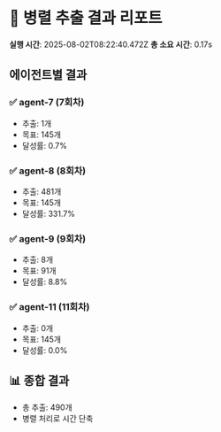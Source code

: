 # 🤖 병렬 추출 결과 리포트

**실행 시간**: 2025-08-02T08:22:40.472Z
**총 소요 시간**: 0.17s

## 에이전트별 결과

### ✅ agent-7 (7회차)
- 추출: 1개
- 목표: 145개
- 달성률: 0.7%

### ✅ agent-8 (8회차)
- 추출: 481개
- 목표: 145개
- 달성률: 331.7%

### ✅ agent-9 (9회차)
- 추출: 8개
- 목표: 91개
- 달성률: 8.8%

### ✅ agent-11 (11회차)
- 추출: 0개
- 목표: 145개
- 달성률: 0.0%

## 📊 종합 결과
- 총 추출: 490개
- 병렬 처리로 시간 단축
